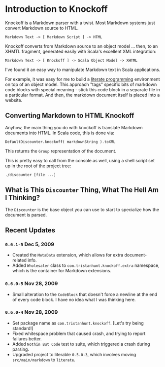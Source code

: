Introduction to Knockoff
========================

Knockoff is a Markdown parser with a twist. Most Markdown systems just convert
Markdown source to HTML.

    Markdown Text -> [ Markdown Script ] -> HTML

Knockoff converts from Markdown source to an object model ... then, to an XHMTL
fragment, generated easily with Scala's excellent XML integration:

    Markdown Text -> [ Knockoff ] -> Scala Object Model -> XHTML

I've found it an easy way to manipulate Markdown text in Scala applications.

For example, it was easy for me to build a [literate programming][2] environment on
top of an object model. This approach "tags" specific bits of markdown code blocks
with special meaning - stick this code block in a separate file in a particular
format. And then, the markdown document itself is placed into a website.


## Converting Markdown to HTML Knockoff ##

Anyhow, the main thing you do with knockoff is translate Markdown documents into
HTML. In Scala code, this is done via:

    DefaultDiscounter.knockoff( markdownString ).toXML

This returns the `Group` representation of the document.

This is pretty easy to call from the console as well, using a shell script set up
in the root of the project tree:

    ./discounter [file ...]


## What is This `Discounter` Thing, What The Hell Am I Thinking? ##

The `Discounter` is the base object you can use to start to specialize how the
document is parsed.


## Recent Updates ##

### `0.6.1-5` Dec 5, 2009

* Created the `MetaData` extension, which allows for extra document-related info.
* Added `Wholesaler` class to `com.tristanhunt.knockoff.extra` namespace, which
  is the container for Markdown extensions.


### `0.6.0-5` Nov 28, 2009

* Small alteration to the `CodeBlock` that doesn't force a newline at the end of
  every code block. I have no idea what I was thinking here.

### `0.6.0-4` Nov 28, 2009

* Set package name as `com.tristanhunt.knockoff`. [Let's try being standard!]
* Fixed whitespace problem that caused crash, and trying to report failures better.
* Added `Nothin But Code` test to suite, which triggered a crash during parsing.
* Upgraded project to literable `0.5.0-3`, which involves moving `src/main/markdown`
  to `literate`.


[1]: http://scala-lang.org
[2]: http://tristanhunt.com/projects/literable
